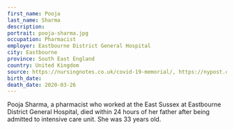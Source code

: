 ```yaml
---
first_name: Pooja
last_name: Sharma
description: 
portrait: pooja-sharma.jpg
occupation: Pharmacist
employer: Eastbourne District General Hospital
city: Eastbourne
province: South East England
country: United Kingdom
source: https://nursingnotes.co.uk/covid-19-memorial/, https://nypost.com/2020/03/28/heathrow-worker-daughter-die-from-coronavirus-within-a-day-of-each-other/, https://www.mirror.co.uk/news/uk-news/coronavirus-kills-heathrow-worker-61-21769780, https://www.pharmacy.biz/pharmacist-succumbs-to-covid-19-hours-after-virus-takes-life-of-father/
birth_date: 
death_date: 2020-03-26
---
```


Pooja Sharma, a pharmacist who worked at the East Sussex at Eastbourne District General Hospital, died within 24 hours of her father after being admitted to intensive care unit. She was 33 years old.